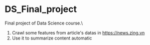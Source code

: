 # DS_Final_project
Final project of Data Science course.\
1) Crawl some features from article's datas in https://news.zing.vn
2) Use it to summarize content automatic